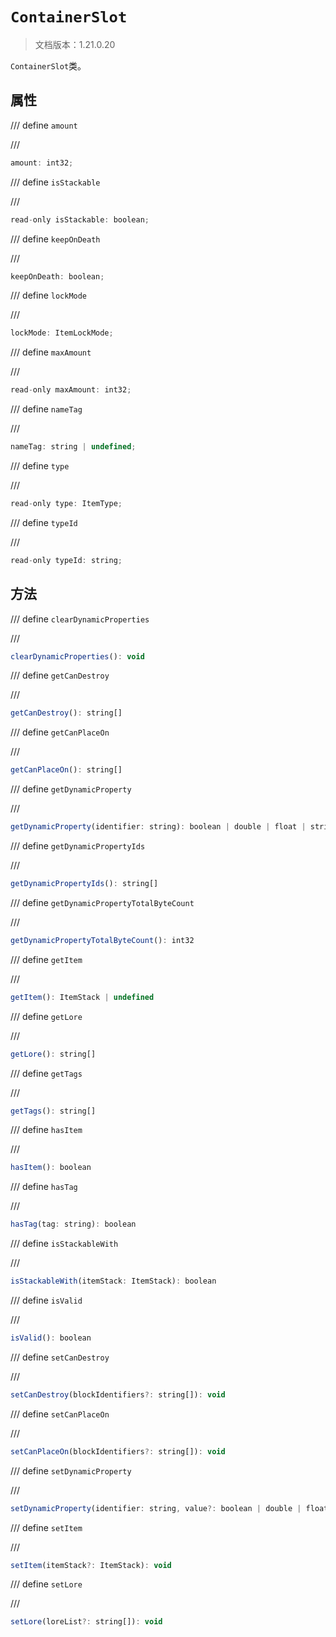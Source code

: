 # `ContainerSlot`

> 文档版本：1.21.0.20

`ContainerSlot`类。

## 属性

/// define
`amount`


///

```js
amount: int32;
```


/// define
`isStackable`


///

```js
read-only isStackable: boolean;
```


/// define
`keepOnDeath`


///

```js
keepOnDeath: boolean;
```


/// define
`lockMode`


///

```js
lockMode: ItemLockMode;
```


/// define
`maxAmount`


///

```js
read-only maxAmount: int32;
```


/// define
`nameTag`


///

```js
nameTag: string | undefined;
```


/// define
`type`


///

```js
read-only type: ItemType;
```


/// define
`typeId`


///

```js
read-only typeId: string;
```


## 方法

/// define
`clearDynamicProperties`


///

```js
clearDynamicProperties(): void
```


/// define
`getCanDestroy`


///

```js
getCanDestroy(): string[]
```


/// define
`getCanPlaceOn`


///

```js
getCanPlaceOn(): string[]
```


/// define
`getDynamicProperty`


///

```js
getDynamicProperty(identifier: string): boolean | double | float | string | Vector3 | undefined
```


/// define
`getDynamicPropertyIds`


///

```js
getDynamicPropertyIds(): string[]
```


/// define
`getDynamicPropertyTotalByteCount`


///

```js
getDynamicPropertyTotalByteCount(): int32
```


/// define
`getItem`


///

```js
getItem(): ItemStack | undefined
```


/// define
`getLore`


///

```js
getLore(): string[]
```


/// define
`getTags`


///

```js
getTags(): string[]
```


/// define
`hasItem`


///

```js
hasItem(): boolean
```


/// define
`hasTag`


///

```js
hasTag(tag: string): boolean
```


/// define
`isStackableWith`


///

```js
isStackableWith(itemStack: ItemStack): boolean
```


/// define
`isValid`


///

```js
isValid(): boolean
```


/// define
`setCanDestroy`


///

```js
setCanDestroy(blockIdentifiers?: string[]): void
```


/// define
`setCanPlaceOn`


///

```js
setCanPlaceOn(blockIdentifiers?: string[]): void
```


/// define
`setDynamicProperty`


///

```js
setDynamicProperty(identifier: string, value?: boolean | double | float | string | Vector3): void
```


/// define
`setItem`


///

```js
setItem(itemStack?: ItemStack): void
```


/// define
`setLore`


///

```js
setLore(loreList?: string[]): void
```

